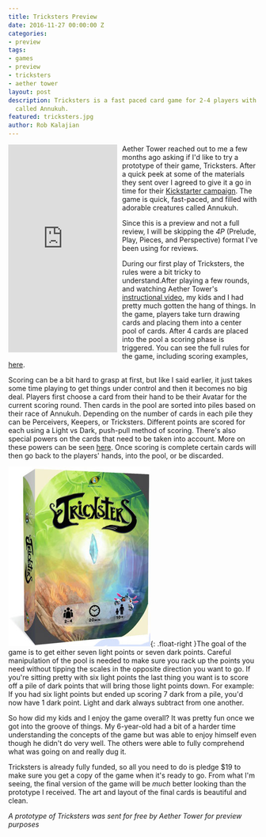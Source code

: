 ```yaml
---
title: Tricksters Preview
date: 2016-11-27 00:00:00 Z
categories:
- preview
tags:
- games
- preview
- tricksters
- aether tower
layout: post
description: Tricksters is a fast paced card game for 2-4 players with adorable critters
  called Annukuh.
featured: tricksters.jpg
author: Rob Kalajian
---
```


<iframe frameborder="0" height="420" scrolling="no" style="float:left;margin-right:10px;" src="https://www.kickstarter.com/projects/aethertower/tricksters-the-first-game-with-the-mischievous-ann/widget/card.html?v=2" width="220"></iframe>

Aether Tower reached out to me a few months ago asking if I'd like to try a prototype of their game, Tricksters. After a quick peek at some of the materials they sent over I agreed to give it a go in time for their [Kickstarter campaign](https://www.kickstarter.com/projects/aethertower/tricksters-the-first-game-with-the-mischievous-ann). The game is quick, fast-paced, and filled with adorable creatures called Annukuh.

Since this is a preview and not a full review, I will be skipping the *4P* (Prelude, Play, Pieces, and Perspective) format I've been using for reviews.

During our first play of Tricksters, the rules were a bit tricky to understand.After playing a few rounds, and watching Aether Tower's [instructional video](https://www.youtube.com/watch?v=br_EU6KLYHM), my kids and I had pretty much gotten the hang of things. In the game, players take turn drawing cards and placing them into a center pool of cards. After 4 cards are placed into the pool a scoring phase is triggered. You can see the full rules for the game, including scoring examples, [here](https://docs.google.com/document/d/1WqIwFd0nXu1PdT8IGZlqxayGMr4b8tCPiY-Rkq79L_s/edit).

Scoring can be a bit hard to grasp at first, but like I said earlier, it just takes some time playing to get things under control and then it becomes no big deal.  Players first choose a card from their hand to be their Avatar for the current scoring round. Then cards in the pool are sorted into piles based on their race of Annukuh. Depending on the number of cards in each pile they can be Perceivers, Keepers, or Tricksters. Different points are scored for each using a Light vs Dark, push-pull method of scoring. There's also special powers on the cards that need to be taken into account. More on these powers can be seen [here](https://www.youtube.com/watch?v=KjIt1Too1os). Once scoring is complete certain cards will then go back to the players' hands, into the pool, or be discarded.

![Box](/images/tricksters/box.jpg){: .float-right }The goal of the game is to get either seven light points or seven dark points. Careful manipulation of the pool is needed to make sure you rack up the points you need without tipping the scales in the opposite direction you want to go. If you're sitting pretty with six light points the last thing you want is to score off a pile of dark points that will bring those light points down. For example: If you had six light points but ended up scoring 7 dark from a pile, you'd now have 1 dark point. Light and dark always subtract from one another.

So how did my kids and I enjoy the game overall? It was pretty fun once we got into the groove of things. My 6-year-old had a bit of a harder time understanding the concepts of the game but was able to enjoy himself even though he didn't do very well. The others were able to fully comprehend what was going on and really dug it.

Tricksters is already fully funded, so all you need to do is pledge $19 to make sure you get a copy of the game when it's ready to go. From what I'm seeing, the final version of the game will be *much* better looking than the prototype I received. The art and layout of the final cards is beautiful and clean.


*A prototype of Tricksters was sent for free by Aether Tower for preview purposes*
